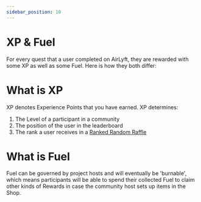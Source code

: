 ```yaml
---
sidebar_position: 10
---
```


# XP & Fuel

For every quest that a user completed on AirLyft, they are rewarded with some XP as well as some Fuel. Here is how they both differ:

# What is XP

XP denotes Experience Points that you have earned. XP determines:

1. The Level of a participant in a community
2. The position of the user in the leaderboard
3. The rank a user receives in a [Ranked Random Raffle](./event-create-update/rewards/ranked-random)

# What is Fuel

Fuel can be governed by project hosts and will eventually be 'burnable', which means participants will be able to spend their collected Fuel to claim other kinds of Rewards in case the community host sets up items in the Shop.
